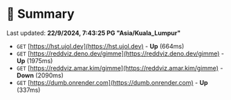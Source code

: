# 📖 Summary
Last updated: **22/9/2024, 7:43:25 PG "Asia/Kuala_Lumpur"**

- `GET` [https://hst.ujol.dev](https://hst.ujol.dev) - **Up** (664ms)
- `GET` [https://reddviz.deno.dev/gimme](https://reddviz.deno.dev/gimme) - **Up** (1975ms)
- `GET` [https://reddviz.amar.kim/gimme](https://reddviz.amar.kim/gimme) - **Down** (2090ms)
- `GET` [https://dumb.onrender.com](https://dumb.onrender.com) - **Up** (337ms)
